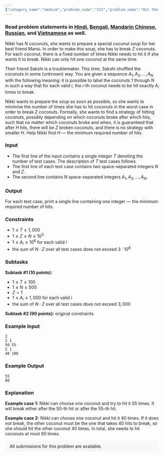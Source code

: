 ```yaml
---
{"category_name":"medium","problem_code":"CCC","problem_name":"Hit the Coconuts","problemComponents":{"constraints":"","constraintsState":false,"subtasks":"","subtasksState":false,"inputFormat":"","inputFormatState":false,"outputFormat":"","outputFormatState":false,"sampleTestCases":{"0":{"id":1,"input":"2\n2 1\n50 55 \n2 1\n40 100","output":"55\n80","explanation":"**Example case 1:** Nikki can choose one coconut and try to hit it $55$ times. It will break either after the $50$-th hit or after the $55$-th hit.\n\n**Example case 2:** Nikki can choose one coconut and hit it $40$ times. If it does not break, the other coconut must be the one that takes $40$ hits to break, so she should hit the other coconut $40$ times. In total, she needs to hit coconuts at most $80$ times.","isDeleted":false}}},"video_editorial_url":"","languages_supported":{"0":"CPP14","1":"C","2":"JAVA","3":"PYTH 3.6","4":"PYTH","5":"PYP3","6":"CS2","7":"ADA","8":"PYPY","9":"TEXT","10":"PAS fpc","11":"NODEJS","12":"RUBY","13":"PHP","14":"GO","15":"HASK","16":"TCL","17":"PERL","18":"SCALA","19":"LUA","20":"kotlin","21":"BASH","22":"JS","23":"LISP sbcl","24":"rust","25":"PAS gpc","26":"BF","27":"CLOJ","28":"R","29":"D","30":"CAML","31":"FORT","32":"ASM","33":"swift","34":"FS","35":"WSPC","36":"LISP clisp","37":"SQL","38":"SCM guile","39":"PERL6","40":"ERL","41":"CLPS","42":"ICK","43":"NICE","44":"PRLG","45":"ICON","46":"COB","47":"SCM chicken","48":"PIKE","49":"SCM qobi","50":"ST","51":"NEM"},"max_timelimit":1,"source_sizelimit":50000,"problem_author":"iamabjain","problem_tester":null,"date_added":"29-06-2017","tags":{"0":"convex","1":"dynamic","2":"iamabjain","3":"july19","4":"long","5":"medium"},"problem_difficulty_level":"Medium","best_tag":"Dynamic Programming","editorial_url":"https://discuss.codechef.com/problems/CCC","time":{"view_start_date":1563183002,"submit_start_date":1563183002,"visible_start_date":1563183002,"end_date":1735669800},"is_direct_submittable":false,"problemDiscussURL":"https://discuss.codechef.com/search?q=CCC","is_proctored":false,"visitedContests":{},"layout":"problem"}
---
```

### Read problem statements in [Hindi](https://www.codechef.com/download/translated/JULY19/hindi/CCC.pdf), [Bengali](https://www.codechef.com/download/translated/JULY19/bengali/CCC.pdf), [Mandarin Chinese](https://www.codechef.com/download/translated/JULY19/mandarin/CCC.pdf), [Russian](https://www.codechef.com/download/translated/JULY19/russian/CCC.pdf), and [Vietnamese](https://www.codechef.com/download/translated/JULY19/vietnamese/CCC.pdf) as well.

Nikki has $N$ coconuts, she wants to prepare a special coconut soup for her best friend Mansi. In order to make this soup, she has to break $Z$ coconuts. For each coconut, there is a fixed number of times Nikki needs to hit it if she wants it to break. Nikki can only hit one coconut at the same time.

Their friend Sakshi is a troublemaker. This time, Sakshi shuffled the coconuts in some (unknown) way. You are given a sequence $A_1, A_2, \ldots, A_N$ with the following meaning: it is possible to label the coconuts $1$ through $N$ in such a way that for each valid $i$, the $i$-th coconut needs to be hit exactly $A_i$ times to break.

Nikki wants to prepare the soup as soon as possible, so she wants to minimise the number of times she has to hit coconuts in the worst case in order to break $Z$ coconuts. Formally, she wants to find a strategy of hitting coconuts, possibly depending on which coconuts broke after which hits, such that no matter which coconuts broke and when, it is guaranteed that after $H$ hits, there will be $Z$ broken coconuts, and there is no strategy with smaller $H$. Help Nikki find $H$ — the minimum required number of hits.

### Input
- The first line of the input contains a single integer $T$ denoting the number of test cases. The description of $T$ test cases follows.
- The first line of each test case contains two space-separated integers $N$ and $Z$.
- The second line contains $N$ space-separated integers $A_1, A_2, \ldots, A_N$.

### Output
For each test case, print a single line containing one integer — the minimum required number of hits.

### Constraints
- $1 \le T \le 1,000$
- $1 \le  Z \le N \le 10^3$
- $1 \le A_i \le 10^6$ for each valid $i$
- the sum of $N \cdot Z$ over all test cases does not exceed $3 \cdot 10^6$

### Subtasks
**Subtask #1 (10 points):**
- $1 \le T \le 100$
- $1 \le N \le 500$
- $Z = 1$
- $1 \le A_i \le 1,000$ for each valid $i$
- the sum of $N \cdot Z$ over all test cases does not exceed $3,000$

**Subtask #2 (90 points):** original constraints

### Example Input
```
2
2 1
50 55 
2 1
40 100
```

### Example Output
```
55
80
```

### Explanation
**Example case 1:** Nikki can choose one coconut and try to hit it $55$ times. It will break either after the $50$-th hit or after the $55$-th hit.

**Example case 2:** Nikki can choose one coconut and hit it $40$ times. If it does not break, the other coconut must be the one that takes $40$ hits to break, so she should hit the other coconut $40$ times. In total, she needs to hit coconuts at most $80$ times.

<aside style='background: #f8f8f8;padding: 10px 15px;'><div>All submissions for this problem are available.</div></aside>